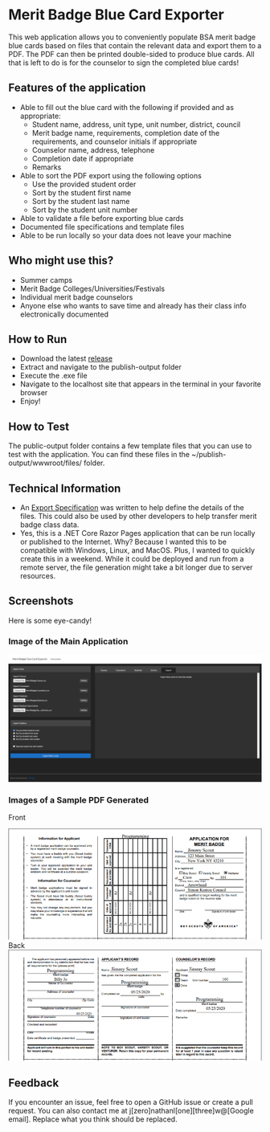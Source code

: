 # Merit Badge Blue Card Exporter
This web application allows you to conveniently populate BSA merit badge blue cards based on files that contain the relevant data and export them to a PDF. The PDF can then be printed double-sided to produce blue cards. All that is left to do is for the counselor to sign the completed blue cards!

## Features of the application
- Able to fill out the blue card with the following if provided and as appropriate:
  - Student name, address, unit type, unit number, district, council
  - Merit badge name, requirements, completion date of the requirements, and counselor initials if appropriate
  - Counselor name, address, telephone
  - Completion date if appropriate
  - Remarks
- Able to sort the PDF export using the following options
  - Use the provided student order
  - Sort by the student first name
  - Sort by the student last name
  - Sort by the student unit number
- Able to validate a file before exporting blue cards
- Documented file specifications and template files
- Able to be run locally so your data does not leave your machine

## Who might use this?
- Summer camps
- Merit Badge Colleges/Universities/Festivals
- Individual merit badge counselors
- Anyone else who wants to save time and already has their class info electronically documented

## How to Run
- Download the latest [release](https://github.com/jonliew/Merit-Badge-Blue-Card-Exporter/releases/latest)
- Extract and navigate to the publish-output folder
- Execute the .exe file
- Navigate to the localhost site that appears in the terminal in your favorite browser
- Enjoy!

## How to Test
The public-output folder contains a few template files that you can use to test with the application. You can find these files in the ~/publish-output/wwwroot/files/ folder.

## Technical Information
- An [Export Specification](https://github.com/jonliew/Merit-Badge-Blue-Card-Exporter/blob/master/BlueCardExporter/wwwroot/files/Export_Specifications.pdf) was written to help define the details of the files. This could also be used by other developers to help transfer merit badge class data.
- Yes, this is a .NET Core Razor Pages application that can be run locally or published to the Internet. Why? Because I wanted this to be compatible with Windows, Linux, and MacOS. Plus, I wanted to quickly create this in a weekend. While it could be deployed and run from a remote server, the file generation might take a bit longer due to server resources.

## Screenshots
Here is some eye-candy!

### Image of the Main Application

<img src="/images/ApplicationScreenshot.png" width="1000" />

### Images of a Sample PDF Generated

Front

<img src="/images/BlueCardFront.png" width="600" />
Back

<img src="/images/BlueCardBack.png" width="600" />

## Feedback
If you encounter an issue, feel free to open a GitHub issue or create a pull request. You can also contact me at j[zero]nathanl[one][three]w@[Google email]. Replace what you think should be replaced.
